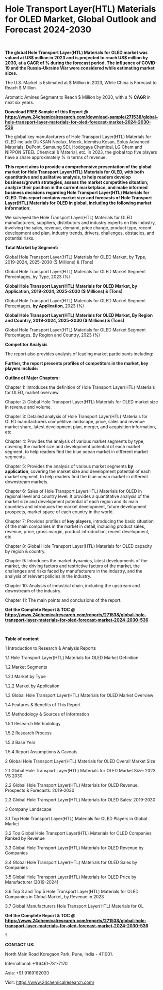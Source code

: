 <h1>Hole Transport Layer(HTL) Materials for OLED Market, Global Outlook and Forecast 2024-2030</h1><br/><p><strong>The global Hole Transport Layer(HTL) Materials for OLED market was valued at US$ million in 2023 and is projected to reach US$ million by 2030, at a <strong>CAGR</strong> of % during the forecast period. The influence of COVID-19 and the Russia-Ukraine War were considered while estimating market sizes.</strong></p>
 
 
 
 <p>The U.S. Market is Estimated at $ Million in 2023, While China is Forecast to Reach $ Million.</p>
 
 
 
 <p>Aromatic Amines Segment to Reach $ Million by 2030, with a % <strong>CAGR</strong> in next six years.</p>
 
 
 
 <div><b>Download FREE Sample of this Report @ <a href="https://www.24chemicalresearch.com/download-sample/271538/global-hole-transport-layer-materials-for-oled-forecast-market-2024-2030-536">https://www.24chemicalresearch.com/download-sample/271538/global-hole-transport-layer-materials-for-oled-forecast-market-2024-2030-536</a></b></div>
 
 
 
 <p>The global key manufacturers of Hole Transport Layer(HTL) Materials for OLED include DUKSAN Neolux, Merck, Idemitsu Kosan, Solus Advanced Materials, DuPont, Samsung SDI, Hodogaya Chemical, LG Chem and NIPPON STEEL Chemical & Material, etc. in 2023, the global top five players have a share approximately % in terms of revenue.</p>
 
 
 
 <p><strong>This report aims to provide a comprehensive presentation of the global market for Hole Transport Layer(HTL) Materials for OLED, with both quantitative and qualitative analysis, to help readers develop business/growth strategies, assess the market competitive situation, analyze their position in the current marketplace, and make informed business decisions regarding Hole Transport Layer(HTL) Materials for OLED. This report contains market size and forecasts of Hole Transport Layer(HTL) Materials for OLED in global, including the following market information:</strong></p>
 
 
 
 <p>We surveyed the Hole Transport Layer(HTL) Materials for OLED manufacturers, suppliers, distributors and industry experts on this industry, involving the sales, revenue, demand, price change, product type, recent development and plan, industry trends, drivers, challenges, obstacles, and potential risks.</p>
 
 
 
 <p><strong>Total Market by Segment:</strong></p>
 
 
 
 <p>Global Hole Transport Layer(HTL) Materials for OLED Market, by Type, 2019-2024, 2025-2030 ($ Millions) & (Tons)</p>
 
 
 
 <p>Global Hole Transport Layer(HTL) Materials for OLED Market Segment Percentages, by Type, 2023 (%)</p>
 
 
 
 <p><strong>Global Hole Transport Layer(HTL) Materials for OLED Market, <strong>by Application</strong>, 2019-2024, 2025-2030 ($ Millions) & (Tons)</strong></p>
 
 
 
 <p>Global Hole Transport Layer(HTL) Materials for OLED Market Segment Percentages, <strong>by Application</strong>, 2023 (%)</p>
 
 
 
 <p><strong>Global Hole Transport Layer(HTL) Materials for OLED Market, By Region and Country, 2019-2024, 2025-2030 ($ Millions) & (Tons)</strong></p>
 
 
 
 <p>Global Hole Transport Layer(HTL) Materials for OLED Market Segment Percentages, By Region and Country, 2023 (%)</p>
 
 
 
 <p><strong>Competitor Analysis</strong></p>
 
 
 
 <p>The report also provides analysis of leading market participants including:</p>
 
 
 
 <p><strong>Further, the report presents profiles of competitors in the market, <strong>key players</strong> include:</strong></p>
 
 
 
 <p><strong>Outline of Major Chapters:</strong></p>
 
 
 
 <p>Chapter 1: Introduces the definition of Hole Transport Layer(HTL) Materials for OLED, market overview.</p>
 
 
 
 <p>Chapter 2: Global Hole Transport Layer(HTL) Materials for OLED market size in revenue and volume.</p>
 
 
 
 <p>Chapter 3: Detailed analysis of Hole Transport Layer(HTL) Materials for OLED manufacturers competitive landscape, price, sales and revenue market share, latest development plan, merger, and acquisition information, etc.</p>
 
 
 
 <p>Chapter 4: Provides the analysis of various market segments by type, covering the market size and development potential of each market segment, to help readers find the blue ocean market in different market segments.</p>
 
 
 
 <p>Chapter 5: Provides the analysis of various market segments <strong>by application</strong>, covering the market size and development potential of each market segment, to help readers find the blue ocean market in different downstream markets.</p>
 
 
 
 <p>Chapter 6: Sales of Hole Transport Layer(HTL) Materials for OLED in regional level and country level. It provides a quantitative analysis of the market size and development potential of each region and its main countries and introduces the market development, future development prospects, market space of each country in the world.</p>
 
 
 
 <p>Chapter 7: Provides profiles of <strong>key players</strong>, introducing the basic situation of the main companies in the market in detail, including product sales, revenue, price, gross margin, product introduction, recent development, etc.</p>
 
 
 
 <p>Chapter 8: Global Hole Transport Layer(HTL) Materials for OLED capacity by region & country.</p>
 
 
 
 <p>Chapter 9: Introduces the market dynamics, latest developments of the market, the driving factors and restrictive factors of the market, the challenges and risks faced by manufacturers in the industry, and the analysis of relevant policies in the industry.</p>
 
 
 
 <p>Chapter 10: Analysis of industrial chain, including the upstream and downstream of the industry.</p>
 
 
 
 <p>Chapter 11: The main points and conclusions of the report.</p>
 
 
 
 <div><b>Get the Complete Report & TOC @ <a href="https://www.24chemicalresearch.com/reports/271538/global-hole-transport-layer-materials-for-oled-forecast-market-2024-2030-536">https://www.24chemicalresearch.com/reports/271538/global-hole-transport-layer-materials-for-oled-forecast-market-2024-2030-536</a></b></div>
 
 
 
 <p><br />
 
 <b>Table of content</b></p>
 
 
 
 <p>1 Introduction to Research & Analysis Reports<br />
 
 1.1 Hole Transport Layer(HTL) Materials for OLED Market Definition<br />
 
 1.2 Market Segments<br />
 
 1.2.1 Market by Type<br />
 
 1.2.2 Market by Application<br />
 
 1.3 Global Hole Transport Layer(HTL) Materials for OLED Market Overview<br />
 
 1.4 Features & Benefits of This Report<br />
 
 1.5 Methodology & Sources of Information<br />
 
 1.5.1 Research Methodology<br />
 
 1.5.2 Research Process<br />
 
 1.5.3 Base Year<br />
 
 1.5.4 Report Assumptions & Caveats<br />
 
 2 Global Hole Transport Layer(HTL) Materials for OLED Overall Market Size<br />
 
 2.1 Global Hole Transport Layer(HTL) Materials for OLED Market Size: 2023 VS 2030<br />
 
 2.2 Global Hole Transport Layer(HTL) Materials for OLED Revenue, Prospects & Forecasts: 2019-2030<br />
 
 2.3 Global Hole Transport Layer(HTL) Materials for OLED Sales: 2019-2030<br />
 
 3 Company Landscape<br />
 
 3.1 Top Hole Transport Layer(HTL) Materials for OLED Players in Global Market<br />
 
 3.2 Top Global Hole Transport Layer(HTL) Materials for OLED Companies Ranked by Revenue<br />
 
 3.3 Global Hole Transport Layer(HTL) Materials for OLED Revenue by Companies<br />
 
 3.4 Global Hole Transport Layer(HTL) Materials for OLED Sales by Companies<br />
 
 3.5 Global Hole Transport Layer(HTL) Materials for OLED Price by Manufacturer (2019-2024)<br />
 
 3.6 Top 3 and Top 5 Hole Transport Layer(HTL) Materials for OLED Companies in Global Market, by Revenue in 2023<br />
 
 3.7 Global Manufacturers Hole Transport Layer(HTL) Materials for OL</p>
 
 
 
 <div><b>Get the Complete Report & TOC @ <a href="https://www.24chemicalresearch.com/reports/271538/global-hole-transport-layer-materials-for-oled-forecast-market-2024-2030-536">https://www.24chemicalresearch.com/reports/271538/global-hole-transport-layer-materials-for-oled-forecast-market-2024-2030-536</a></b></div>
 
 
 
 <p>? </p>
 
 
 
 <p><b>CONTACT US:</b><br />
 
 North Main Road Koregaon Park, Pune, India - 411001.<br />
 
 International: +1(646)-781-7170<br />
 
 Asia: +91 9169162030<br />
 
 Visit: <a href="https://www.24chemicalresearch.com/">https://www.24chemicalresearch.com/</a></p>